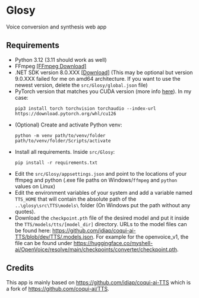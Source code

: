 # Glosy
Voice conversion and synthesis web app

## Requirements
- Python 3.12 (3.11 should work as well)
- FFmpeg [[FFmpeg Download]](https://ffmpeg.org/download.html)
- .NET SDK version 8.0.XXX [[Download]](https://dotnet.microsoft.com/en-us/download/dotnet/8.0) (This may be optional but version 9.0.XXX failed for me on amd64 architecture. If you want to use the newest version, delete the `src/Glosy/global.json` file)
- PyTorch version that matches you CUDA version (more info [here](https://pytorch.org/get-started/locally/)). In my case:
    ```
    pip3 install torch torchvision torchaudio --index-url https://download.pytorch.org/whl/cu126
    ```
- (Optional) Create and activate Python venv:
  ```
  python -m venv path/to/venv/folder
  path/to/venv/folder/Scripts/activate
  ```
- Install all requirements. Inside `src/Glosy`:
  ```
  pip install -r requirements.txt
  ```
- Edit the `src/Glosy/appsettings.json` and point to the locations of your ffmpeg and python (.exe file paths on Windows/`ffmpeg` and `python` values on Linux)
- Edit the environment variables of your system and add a variable named `TTS_HOME` that will contain the absolute path of the `..\glosy\src\TTS\models\` folder (On Windows put the path without any quotes).
- Download the `checkpoint.pth` file of the desired model and put it inside the `TTS/models/tts/[model_dir]` directory. URLs to the model files can be found here: https://github.com/idiap/coqui-ai-TTS/blob/dev/TTS/.models.json. For example for the openvoice_v1, the file can be found under https://huggingface.co/myshell-ai/OpenVoice/resolve/main/checkpoints/converter/checkpoint.pth.

## Credits
This app is mainly based on https://github.com/idiap/coqui-ai-TTS which is a fork of https://github.com/coqui-ai/TTS.
